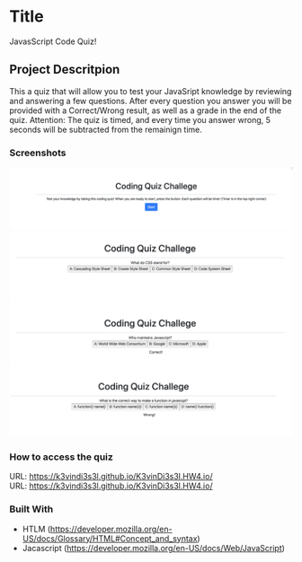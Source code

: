 # Title 

JavasScript Code Quiz!

## Project Descritpion

This a quiz that will allow you to test your JavaSript knowledge by reviewing and answering a few questions. After every question you answer you will be provided with a Correct/Wrong result, as well as a grade in the end of the quiz. 
Attention: The quiz is timed, and every time you answer wrong, 5 seconds will be subtracted from the remainign time.

### Screenshots
![](img/1.png)
![](img/2.png)
![](img/3.png)
![](img/4.png)

### How to access the quiz
URL:  https://k3vindi3s3l.github.io/K3vinDi3s3l.HW4.io/
<br>
URL: https://k3vindi3s3l.github.io/K3vinDi3s3l.HW4.io/

### Built With

* HTLM (https://developer.mozilla.org/en-US/docs/Glossary/HTML#Concept_and_syntax)
* Jacascript (https://developer.mozilla.org/en-US/docs/Web/JavaScript)
